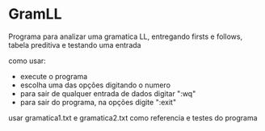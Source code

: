 # GramLL
Programa para analizar uma gramatica LL, entregando firsts e follows, tabela preditiva e testando uma entrada

como usar:
- execute o programa
- escolha uma das opções digitando o numero
- para sair de qualquer entrada de dados digitar ":wq"
- para sair do programa, na opções digite ":exit"

usar gramatica1.txt e gramatica2.txt como referencia e testes do programa
